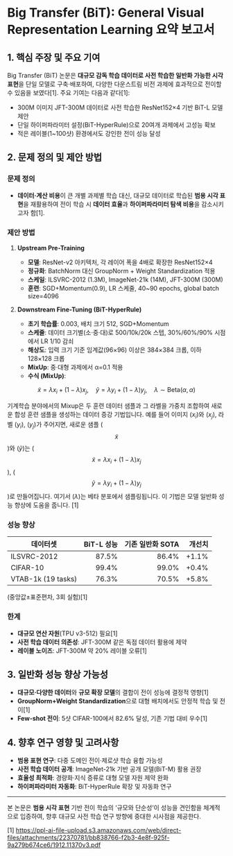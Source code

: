 # Big Transfer (BiT): General Visual Representation Learning 요약 보고서

## 1. 핵심 주장 및 주요 기여
Big Transfer (BiT) 논문은 **대규모 감독 학습 데이터로 사전 학습한 일반화 가능한 시각 표현**을 단일 모델로 구축·배포하여, 다양한 다운스트림 비전 과제에 효과적으로 전이할 수 있음을 보였다[1]. 주요 기여는 다음과 같다[1]:
- 300M 이미지 JFT-300M 데이터로 사전 학습한 ResNet152×4 기반 BiT-L 모델 제안  
- 단일 하이퍼파라미터 설정(BiT-HyperRule)으로 20여개 과제에서 고성능 확보  
- 적은 레이블(1~100샷) 환경에서도 강인한 전이 성능 달성  

## 2. 문제 정의 및 제안 방법
### 문제 정의
- **데이터·계산 비용**이 큰 개별 과제별 학습 대신, 대규모 데이터로 학습된 **범용 시각 표현**을 재활용하여 전이 학습 시 **데이터 효율**과 **하이퍼파라미터 탐색 비용**을 감소시키고자 함[1].

### 제안 방법
1. **Upstream Pre-Training**  
   - **모델**: ResNet-v2 아키텍처, 각 레이어 폭을 4배로 확장한 ResNet152×4  
   - **정규화**: BatchNorm 대신 GroupNorm + Weight Standardization 적용  
   - **스케일**: ILSVRC-2012 (1.3M), ImageNet-21k (14M), JFT-300M (300M)  
   - **훈련**: SGD+Momentum(0.9), LR 스케줄, 40~90 epochs, global batch size=4096  

2. **Downstream Fine-Tuning (BiT-HyperRule)**  
   - **초기 학습률**: 0.003, 배치 크기 512, SGD+Momentum  
   - **스케줄**: 데이터 크기별(소·중·대)로 500/10k/20k 스텝, 30%/60%/90% 시점에서 LR 1/10 감쇠  
   - **해상도**: 입력 크기 기준 임계값(96×96) 이상은 384×384 크롭, 이하 128×128 크롭  
   - **MixUp**: 중·대형 과제에서 α=0.1 적용  
   - **수식 (MixUp)**:
   
$$
\tilde{x} = \lambda x_i + (1-\lambda)x_j,\quad
\tilde{y} = \lambda y_i + (1-\lambda)y_j,\quad
\lambda \sim \mathrm{Beta}(\alpha, \alpha)
$$


기계학습 분야에서의 Mixup은 두 훈련 데이터 샘플과 그 라벨을 가중치 조합하여 새로운 합성 훈련 샘플을 생성하는 데이터 증강 기법입니다.
예를 들어 이미지 ($x_i$)와 ($x_j$), 라벨 ($y_i$), ($y_j$)가 주어지면, 새로운 샘플 ($$\tilde{x}$$)와 ($\tilde{y}$)는 ($$\tilde{x} = \lambda x_i + (1-\lambda) x_j$$), ($$\tilde{y} = \lambda y_i + (1-\lambda) y_j$$)로 만들어집니다. 여기서 ($\lambda$)는 베타 분포에서 샘플링됩니다. 이 기법은 모델 일반화 성능 향상에 도움을 줍니다.
[1]

### 성능 향상
| 데이터셋 | BiT-L 성능 | 기존 일반화 SOTA | 개선치 |
|----------|-----------:|---------------:|------:|
| ILSVRC-2012 | 87.5% | 86.4% | +1.1% |
| CIFAR-10    | 99.4% | 99.0% | +0.4% |
| VTAB-1k (19 tasks) | 76.3% | 70.5% | +5.8% |  
(중앙값±표준편차, 3회 실험)[1]

### 한계
- **대규모 연산 자원**(TPU v3-512) 필요[1]  
- **사전 학습 데이터 의존성**: JFT-300M 같은 독점 데이터 활용에 제약  
- **레이블 노이즈**: JFT-300M 약 20% 레이블 오류[1]

## 3. 일반화 성능 향상 가능성
- **대규모·다양한 데이터**와 **규모 확장 모델**의 결합이 전이 성능에 결정적 영향[1]  
- **GroupNorm+Weight Standardization**으로 대형 배치에서도 안정적 학습 및 전이[1]  
- **Few-shot 전이**: 5샷 CIFAR-100에서 82.6% 달성, 기존 기법 대비 우수[1]  

## 4. 향후 연구 영향 및 고려사항
- **범용 표현 연구**: 다중 도메인 전이·제로샷 학습 융합 가능성  
- **사전 학습 데이터 공개**: ImageNet-21k 기반 공개 모델(BiT-M) 활용 권장  
- **효율성 최적화**: 경량화·지식 증류로 대형 모델 자원 제약 완화  
- **하이퍼파라미터 자동화**: BiT-HyperRule 확장 및 자동화 연구  

---

본 논문은 **범용 시각 표현** 기반 전이 학습의 ‘규모와 단순성’이 성능을 견인함을 체계적으로 입증하여, 향후 대규모 사전 학습 연구 방향에 중대한 시사점을 제공한다.

[1] https://ppl-ai-file-upload.s3.amazonaws.com/web/direct-files/attachments/22370781/bb838766-f2b3-4e8f-925f-9a279b674ce6/1912.11370v3.pdf
